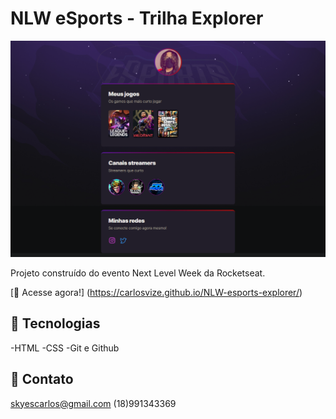 # NLW eSports - Trilha Explorer

![preview](guthub.png)

Projeto construído do evento Next Level Week da Rocketseat.

[🔗 Acesse agora!] (https://carlosvize.github.io/NLW-esports-explorer/)

## 🧰 Tecnologias

-HTML
-CSS
-Git e Github

## 📱 Contato

skyescarlos@gmail.com
(18)991343369
